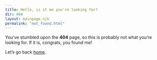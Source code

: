 ```yaml
---
title: Hello, is it me you're looking for?
dir: 404
layout: mainpage.njk
permalink: "not_found.html"
---
```


You’ve stumbled upon the **404** page, so this is probably not what you’re looking for. If it is, congrats, you found me!

Let’s go back [home](/).

